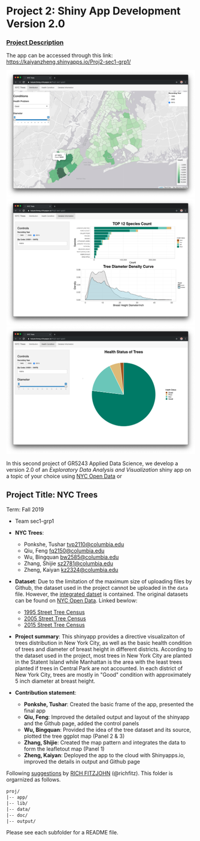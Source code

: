 # Project 2: Shiny App Development Version 2.0

### [Project Description](doc/project2_desc.md)

The app can be accessed through this link: https://kaiyanzheng.shinyapps.io/Proj2-sec1-grp1/



![screenshot](output/panel1.png)
![screenshot](output/panel2.png)
![screenshot](output/panel3.png)


In this second project of GR5243 Applied Data Science, we develop a version 2.0 of an *Exploratory Data Analysis and Visualization* shiny app on a topic of your choice using [NYC Open Data](https://opendata.cityofnewyork.us/) or 

## Project Title: NYC Trees
Term: Fall 2019

+ Team sec1-grp1
+ **NYC Trees**: 
	+ Ponkshe, Tushar tvp2110@columbia.edu
	+ Qiu, Feng fq2150@columbia.edu
	+ Wu, Bingquan bw2585@columbia.edu
	+ Zhang, Shijie sz2781@columbia.edu
	+ Zheng, Kaiyan kz2324@columbia.edu

+ **Dataset**: Due to the limitation of the maximum size of uploading files by Github, the dataset used in the project cannot be uploaded in the `data` file. However, the [integrated datset](data/combineddata.csv) is contained. The original datasets can be found on [NYC Open Data](https://opendata.cityofnewyork.us/). Linked bewlow:
  + [1995 Street Tree Census](https://data.cityofnewyork.us/Environment/1995-Street-Tree-Census/7gmq-dbas)
  + [2005 Street Tree Census](https://data.cityofnewyork.us/Environment/2005-Street-Tree-Census/ye4j-rp7z)
  + [2015 Street Tree Census](https://data.cityofnewyork.us/Environment/2015-Street-Tree-Census-Tree-Data/pi5s-9p35) 

+ **Project summary**: This shinyapp provides a directive visualizaiton of trees distribution in New York City, as well as the basic health condition of trees and diameter of breast height in different districts. According to the dataset used in the project, most trees in New York City are planted in the Statent Island while Manhattan is the area with the least trees planted if trees in Central Park are not accounted. In each district of New York City, trees are mostly in "Good" condition with approximately 5 inch diameter at breast height.

+ **Contribution statement**: 
  + **Ponkshe, Tushar**: Created the basic frame of the app, presented the final app
  + **Qiu, Feng**: Improved the detailed output and layout of the shinyapp and the Github page, added the control panels
  + **Wu, Bingquan**:  Provided the idea of the tree dataset and its source, plotted the tree ggplot map (Panel 2 & 3)
  + **Zhang, Shijie**: Created the map pattern and integrates the data to form the leafletout map (Panel 1)
  + **Zheng, Kaiyan**: Deployed the app to the cloud with Shinyapps.io, improved the details in output and Github page
  
Following [suggestions](http://nicercode.github.io/blog/2013-04-05-projects/) by [RICH FITZJOHN](http://nicercode.github.io/about/#Team) (@richfitz). This folder is orgarnized as follows.

```
proj/
|-- app/
|-- lib/
|-- data/
|-- doc/
|-- output/
```

Please see each subfolder for a README file.

